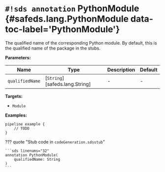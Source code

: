 # `#!sds annotation` PythonModule {#safeds.lang.PythonModule data-toc-label='PythonModule'}

The qualified name of the corresponding Python module. By default, this is the qualified name of the package in the
stubs.

**Parameters:**

| Name | Type | Description | Default |
|------|------|-------------|---------|
| `qualifiedName` | [`String`][safeds.lang.String] | - | - |

**Targets:**

- `Module`

**Examples:**

```sds
pipeline example {
    // TODO
}
```

??? quote "Stub code in `codeGeneration.sdsstub`"

    ```sds linenums="32"
    annotation PythonModule(
        qualifiedName: String
    )
    ```

